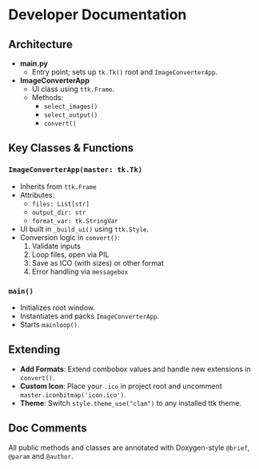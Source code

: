 <!-- DOCUMENTATION.md -->

# Developer Documentation

## Architecture

- **main.py**  
  - Entry point; sets up `tk.Tk()` root and `ImageConverterApp`.
- **ImageConverterApp**  
  - UI class using `ttk.Frame`.
  - Methods:
    - `select_images()`
    - `select_output()`
    - `convert()`

## Key Classes & Functions

### `ImageConverterApp(master: tk.Tk)`
- Inherits from `ttk.Frame`
- Attributes:
  - `files: List[str]`
  - `output_dir: str`
  - `format_var: tk.StringVar`
- UI built in `_build_ui()` using `ttk.Style`.
- Conversion logic in `convert()`:
  1. Validate inputs
  2. Loop files, open via PIL
  3. Save as ICO (with sizes) or other format
  4. Error handling via `messagebox`

### `main()`
- Initializes root window.
- Instantiates and packs `ImageConverterApp`.
- Starts `mainloop()`.

## Extending

- **Add Formats**: Extend combobox values and handle new extensions in `convert()`.  
- **Custom Icon**: Place your `.ico` in project root and uncomment `master.iconbitmap('icon.ico')`.  
- **Theme**: Switch `style.theme_use("clam")` to any installed ttk theme.

## Doc Comments

All public methods and classes are annotated with Doxygen-style `@brief`, `@param` and `@author`.
